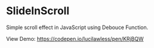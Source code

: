 # SlideInScroll

Simple scroll effect in JavaScript using Debouce Function.

View Demo: https://codepen.io/lucilawless/pen/KRjBQW

